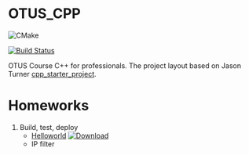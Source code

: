 # OTUS_CPP

![CMake](https://github.com/qrealka/OTUS_CPP/workflows/CMake/badge.svg)

[![Build Status](https://travis-ci.com/qrealka/OTUS_CPP.svg?branch=main)](https://travis-ci.com/qrealka/OTUS_CPP)

OTUS Course C++ for professionals. The project layout based on Jason Turner [cpp_starter_project](https://github.com/lefticus/cpp_starter_project).


# Homeworks
1. Build, test, deploy
    * [Helloworld](https://github.com/qrealka/OTUS_CPP/blob/main/src/CMakeLists.txt#L5) [ ![Download](https://api.bintray.com/packages/qrealka/OTUS/helloworld/images/download.svg) ](https://bintray.com/qrealka/OTUS/helloworld/_latestVersion)
    * IP filter
